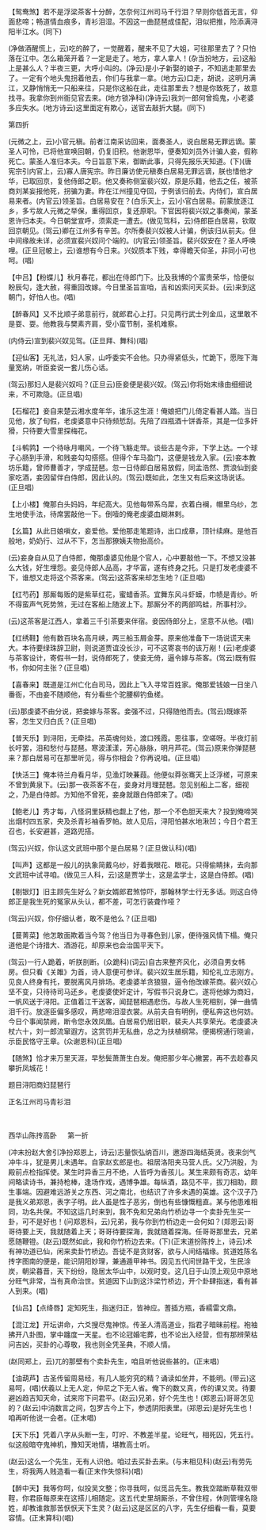 <!-- { "loadSidebar": true } -->
【鸳鸯煞】若不是浮梁茶客十分醉，怎奈何江州司马千行泪？早则你低首无言，仰面悲啼；畅道情血痕多，青衫泪湿。不因这一曲琵琶成佳配，泪似把推，险添满浔阳半江水。(同下)

(净做酒醒慌上，云)吃的醉了，一觉醒着，醒来不见了大姐，可往那里去了？只怕落在江中。怎么箱笼开着？一定是走了。地方，拿人拿人！(杂当扮地方，云)这船上是甚么人？半夜三更，大呼小叫的。(净云)是小子新娶的娘子，不知逃走那里去了。一定有个地头鬼拐着他去，你们与我拿一拿。(地方云)口走，胡说，这明月满江，又静悄悄无一只船来往，只是你这船在此，走往那里去？想是你致死了，故意找寻。我拿你到州衙见官去来。(地方锁净科)(净诗云)我刘一郎何曾捣鬼，小老婆多应失水。(地方诗云)这里面定有欺心，送官去敲折大腿。(同下)


第四折

(元微之上，云)小官元稹。前者江南采访回来，面奏圣人，说白居易无罪远谪。蒙圣人可怜，已将他宣唤回朝，仍复旧积。他谢恩毕，便奏知刘员外计骗人妾，假称死亡。蒙圣人准归本夫。今日旨意下来，御断此事，只得先报乐天知道。(下)(唐宪宗引内官上，云)寡人唐宪宗。昨日廉访使元稹奏白居易无罪远谪，朕也惜他才华，已取回京，复他侍郎之职。他又奏称侧室裴兴奴，原是乐籍，他去之任，被茶商刘某妄报他死，拐骗为妻。昨在江州撞见夺回，于例该归前去。内侍们，宣白居易来者。(内官云)领圣旨。白居易安在？(白乐天上，云)小官白居易。前蒙放逐江乡，多亏故人元微之举保，重得回京，复还原职。下官因将裴兴奴之事奏闻，蒙圣恩许归本夫。今日朝堂宣呼，须索走一遭去。(做见驾科，云)侍郎臣白居易，钦取回京朝见。(驾云)卿在江州多有辛苦。尔所奏裴兴奴被人计骗，例该归从前夫。但中间缘故未详，必须宣裴兴奴问个端的。(内官云)领圣旨。裴兴奴安在？圣人呼唤哩。(正旦冠帔上，云)谁想有今日来。兴奴质本下贱，幸得瞻天仰圣，非同小可也呵。(唱)

【中吕】【粉蝶儿】秋月春花，都出在侍郎门下。比及我博的个富贵荣华，恰便似盼辰勾，逢大赦，得重回改嫁。今日里圣旨宣咱，吉和凶索问天买卦。(云)来到这朝门，好怕人也。(唱)

【醉春风】又不比顺子弟意前行，就郎君心上打。只见两行武士列金瓜，这里敢不是耍、耍。他教我与樊素齐肩，受小蛮节制，圣机难察。

(内侍云)宣到裴兴奴见驾。(正旦拜、舞科)(唱)

【迎仙客】无礼法，妇人家，山呼委实不会他。只办得紧低头，忙跪下，愿陛下海量宽纳，听臣妾说一套儿伤心话。

(驾云)那妇人是裴兴奴吗？(正旦云)臣妾便是裴兴奴。(驾云)你将始末缘由细细说来，不可欺隐。(正旦唱)

【石榴花】妾自来楚云湘水度年华，谁乐这生涯！俺娘把门儿倚定看甚人踏。当日见他，放了旬假，老虔婆意中只待频悊刮。先陪了四瓶酒十饼香茶，其是一位多奸猾，只待要大雪里探梅花。

【斗鹌鹑】一个待咏月嘲风，一个待飞觞走斝。谈些古是今非，下学上达。一个球子心肠到手滑，和贱妾勾勾搭搭。但得个车马盈门，这便是钱龙入家。(云)妾本教坊乐籍，曾师曹善才，学成琵琶。忽一日侍郎白居易放假，同孟浩然、贾浪仙到妾家吃酒，妾因留伴白侍郎，因此认的。(驾云)既如此，怎生又有后来这场说话。(正旦唱)

【上小楼】俺那白头妈妈，年纪高大。见他每带系乌犀，衣着白襕，帽里乌纱，怎生地使手法，待席罢敲他一下。倒噎的俺老虔婆血糊淋剌。

【幺篇】从此日娘嗔女，妾爱他。爱他那走笔题诗，出口成章，顶针续麻。是他百般地，奶奶行、过从不下，怎当那獠姨夫物抬高价。

(云)妾身自从见了白侍郎，俺那虔婆见他是个官人，心中要敲他一下。不想又没甚么大钱，好生埋怨。妾见侍郎人品高，才华富，遂有终身之托。只是打发老虔婆不下，谁想又走将这个茶客来。(驾云)这茶客来却怎生地？(正旦唱)

【红芍药】那厮每贩的是紫草红花，蜜蜡香茶。宜舞东风斗虾蟆，巾帻是青纱。听不得蛮声气死势煞，无过在客船上随波上下。那厮分不的两部鸣蛙，所事村沙。

(云)这茶客是江西人，拿着三千引茶要来伴宿。妾因侍郎分上，坚意不从他。(唱)

【红绣鞋】他有数百块名高月峡，两三船玉屑金芽。原来他准备下一场说谎天来大。本待要绿珠辞卫尉，则说道贾谊没长沙，可不这寄哀书的该万剐！(云)老虔婆与茶客设计，寄假书一封，说侍郎死了，使妾无倚，逼令嫁与茶客。(驾云)既有假书，你如何主张？(正旦唱)

【喜春来】既道是江州亡化白司马，因此上飞入寻常百姓家。俺那爱钱娘一日坐八番衙，不由妾不随顺他，有分看些个驼腰柳钓鱼槎。

(云)那虔婆不由分说，把妾嫁与茶客。妾强不过，只得随他而去。(驾云)既嫁茶客，怎生又归白氏？(正旦唱)

【普天乐】到浔阳，无牵挂。吊英魂何处，渡口残霞。思往事，空嗟呀。半夜灯前长吁罢，泪和愁付与琵琶。寒波漾漾，芳心脉脉，明月芦花。(驾云)原来你弹琵琶来？那白居易可在那里听见，得与你相会？你再说咱。(正旦唱)

【快活三】俺本待兰舟看月华，见渔灯映蒹葭。他便似莽张骞天上泛浮槎，可原来不曾到黄泉下。(云)那一夜茶客不在，妾身对月理琵琶。忽见别船上二客，细视之，乃是白侍郎。方知他不曾死，妾身就跟白侍郎来了。(唱)

【鲍老儿】秀才每，八怪洞里妖精也觑上了他，那一个不色胆天来大？投到俺啼哭出烟村四五家，央及杀青衫袖香罗帕。故人见后，浔阳怕甚水地湫凹；今日个君王召也，长安避甚，道路兜搭。

(驾云)兴奴，你认这文武班中那个是白居易？(正旦做认科)(唱)

【叫声】这都是一般儿的执象简戴乌纱，好着我眼花、眼花。只得偷睛抹，去向那文武班中试寻咱。(做见三人科，云)这是贾学士，这是孟学士，这是白侍郎。(唱)

【剔银灯】旧主顾先生好么？新女婿郎君煞惊吓，那翰林学士行无多话。则这白侍郎正是我生死的冤家从头认，都不差，可怎行装聋作哑？

(驾云)兴奴，你仔细认者，敢不是他么？(正旦唱)

【蔓菁菜】他怎敢面欺着当今驾？他当日为寻春色到儿家，便待强风情下榻。俺只道他是个诗措大、酒游花，却原来也会治国平天下。

(驾云)一行人跪着，听朕剖断。(众跪科)(词云)自古来整齐风化，必须自男女帏房。但只看《关雎》为首，诗人意便可参详。裴兴奴生居乐籍，知伦礼立志刚方。见良人终身有托，要脱离风月排场。老虔婆羊贪狼狠，逼令他改嫁茶商。裴兴奴心坚不变，只待待司马还乡。老虔婆使奸定计，写假书只说身亡。遂将他嫁为商妇，一帆风送于浔阳。正值着江干送客，闻琵琶相遇悲伤。与故人生死相别，弹一曲情泪千行。放逐臣偏多感叹，两悲啼泪湿衣裳。从前夫自有明例，便私奔这也何妨。今日个事闻禁阙，断令您永效凤凰。白居易仍居旧职，裴夫人共享荣光。老虔婆决杖六十，刘一郎流窜遐方。这赏罚并无私曲，总之为扶植纲常。便揭榜通行晓谕，示臣民恪守王章。(众谢恩科)(正旦唱)

【随煞】恰才来万里天涯，早愁鬓萧萧生白发。俺把那少年心撇罢，再不去趁春风攀折凤城花！

题目浔阳商妇琵琶行

正名江州司马青衫泪


　
　




西华山陈抟高卧
　
第一折

(冲末扮赵大舍引净扮郑恩上，诗云)志量恢弘纳百川，邀游四海结英贤。夜来剑气冲牛斗，犹是男儿未遇年。自家赵玄郎是也。祖居洛阳夹马营人氏。父乃洪殷，为殿前点检指挥使。某生时异香三月不绝，人皆呼为香孩儿。某生来颇有奇志，幼年间略读诗书，兼持枪棒，逢场作戏，遇博争雄。每纵酒，路见不平，拔刀相助，颇生事端。因避难远游关之东西、河之南北，也结识了许多未遇的英雄。这个汉子乃是我义弟郑恩，表字子明。此人虽是性子恶劣，倒也有些慷慨粗直。某与他患难相同，功名共保。不知这运几时来到，我不免和兄弟向竹桥边寻一个卖卦先生买一卦，可不是好也！(问郑恩科，云)兄弟，我与你到竹桥边走一会何如？(郑恩云)哥哥待要上天，我就随着上天；哥哥待要探海，我就随着探海。任哥哥那里去，兄弟愿随鞭镫。(赵云)既然如此，我和你竹桥边去来。(下)(正末道扮陈抟上，诗云)术有神功道已仙，闲来卖卦竹桥边。吾徒不是贪财客，欲与人间结福缘。贫道姓陈名抟字图南的便是，能识阴阳妙理，兼通遁甲神书。因见五代间世路干戈，生民涂炭，朝梁暮晋，天下纷纷，隐居太华山中，以观时变。这几日于山顶上观见中原地分旺气非常，当有真命治世。贫道因下山到这汴梁竹桥边，开个卦肆指迷，看有甚人到来。(唱)

【仙吕】【点绛唇】定知死生，指迷归正，皆神应。蓍插方瓶，香繻雷文鼎。

【混江龙】开坛讲命，六爻搜尽鬼神惊。传圣人清高道业，指君子暗昧前程。袍袖拂开八卦图，掌中躔度一天星。也不论冠婚宅葬，也不论出入经营，但有那辨荣枯问吉凶，买卦的心尊敬，我也则全凭圣典，不顺人情。

(赵同郑上，云)兀的那壁有个卖卦先生，咱且听他说些甚的。(正末唱)

【油葫芦】古圣传留周易经，有几人能穷究的精？诵读如坐井，不能明。(带云)这易呵，(唱)伏羲以上无人定，仲尼之下无人省。俺下的数又真，传的课又灵。待要避凶趋吉知天命，试来帘下问君平。(赵云)兄弟，好个先生也！(郑恩云)哥哥怎见的？(赵云)中消数言之间，包罗古今上下，参透阴阳表里。(郑恩云)是好先生也！咱再听他说一会者。(正末唱)

【天下乐】凭着八字从头断一生，叮咛、不教差半星。论旺气，相死囚，凭五行。似这般暗夺鬼神机，豫知天地情，堪教高士听。

(赵云)这么一个先生，无有人识他。咱过去买卦去来。(与末相见科)(赵云)有劳先生，将我两人贱造看一看(正末作失惊科)(唱)

【醉中天】我等你呵，似投吴文整；你寻我呵，似觅吕先生。教我空踏断草鞋双带鞓，你君臣每原来在这搭儿相随定。这五代史里胡厮杀，不曾住程，休则管埋名隐姓，却教谁救那苦恹恹天下生灵？(赵云)这是区区的八字，先生仔细看一看，莫要容情。(正末算科)(唱)

